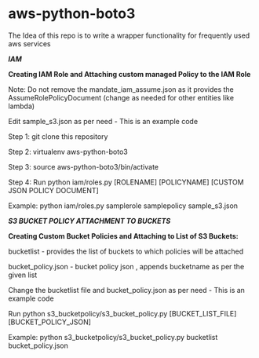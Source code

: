 # aws-python-boto3

The Idea of this repo is to write a wrapper functionality for frequently used aws services


*******IAM*******

**Creating IAM Role and Attaching custom managed Policy to the IAM Role**

Note:  Do not remove the mandate_iam_assume.json as it provides the AssumeRolePolicyDocument (change as needed for other entities like lambda)

Edit sample_s3.json as per need - This is an example code

Step 1: git clone this repository

Step 2: virtualenv aws-python-boto3

Step 3: source aws-python-boto3/bin/activate

Step 4: Run  python  iam/roles.py  [ROLENAME]  [POLICYNAME]  [CUSTOM JSON POLICY DOCUMENT]

Example: python iam/roles.py samplerole samplepolicy sample_s3.json

*********S3 BUCKET POLICY ATTACHMENT TO BUCKETS*********

**Creating Custom Bucket Policies and Attaching to List of S3 Buckets:**

bucketlist - provides the list of buckets to which policies will be attached

bucket_policy.json - bucket policy json , appends bucketname as per the given list

Change the bucketlist file and bucket_policy.json as per need - This is an example code

Run  python  s3_bucketpolicy/s3_bucket_policy.py  [BUCKET_LIST_FILE]  [BUCKET_POLICY_JSON]

Example: python s3_bucketpolicy/s3_bucket_policy.py bucketlist bucket_policy.json
